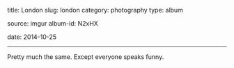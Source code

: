 title: London
slug: london
category: photography
type: album

source: imgur
album-id: N2xHX

date: 2014-10-25

---

Pretty much the same. Except everyone speaks funny.
